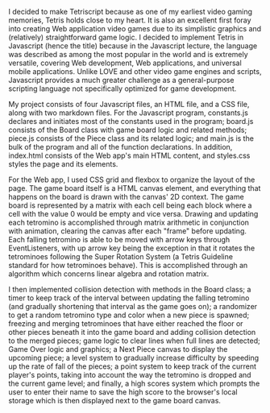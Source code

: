 I decided to make Tetriscript because as one of my earliest video gaming memories, Tetris holds close to my heart. It is also an excellent first foray into creating Web application video games due to its simplistic graphics and (relatively) straightforward game logic. I decided to implement Tetris in Javascript (hence the title) because in the Javascript lecture, the language was described as among the most popular in the world and is extremely versatile, covering Web development, Web applications, and universal mobile applications. Unlike LOVE and other video game engines and scripts, Javascript provides a much greater challenge as a general-purpose scripting language not specifically optimized for game development. 

My project consists of four Javascript files, an HTML file, and a CSS file, along with two markdown files. For the Javascript program, constants.js declares and initiates most of the constants used in the program; board.js consists of the Board class with game board logic and related methods; piece.js consists of the Piece class and its related logic; and main.js is the bulk of the program and all of the function declarations. In addition, index.html consists of the Web app's main HTML content, and styles.css styles the page and its elements. 

For the Web app, I used CSS grid and flexbox to organize the layout of the page. The game board itself is a HTML canvas element, and everything that happens on the board is drawn with the canvas' 2D context. The game board is represented by a matrix with each cell being each block where a cell with the value 0 would be empty and vice versa. Drawing and updating each tetromino is accomplished through matrix arithmetic in conjunction with animation, clearing the canvas after each "frame" before updating. Each falling tetromino is able to be moved with arrow keys through EventListeners, with up arrow key being the exception in that it rotates the tetrominoes following the Super Rotation System (a Tetris Guideline standard for how tetrominoes behave). This is accomplished through an algorithm which concerns linear algebra and rotation matrix. 

I then implemented collision detection with methods in the Board class; a timer to keep track of the interval between updating the falling tetromino (and gradually shortening that interval as the game goes on); a randomizer to get a random tetromino type and color when a new piece is spawned; freezing and merging tetrominoes that have either reached the floor or other pieces beneath it into the game board and adding collision detection to the merged pieces; game logic to clear lines when full lines are detected; Game Over logic and graphics; a Next Piece canvas to display the upcoming piece; a level system to gradually increase difficulty by speeding up the rate of fall of the pieces; a point system to keep track of the current player's points, taking into account the way the tetromino is dropped and the current game level; and finally, a high scores system which prompts the user to enter their name to save the high score to the browser's local storage which is then displayed next to the game board canvas. 